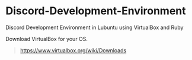 # Discord-Development-Environment
Discord Development Environment in Lubuntu using VirtualBox and Ruby

Download VirtualBox for your OS. 

>https://www.virtualbox.org/wiki/Downloads
